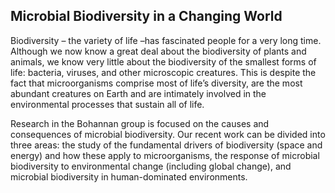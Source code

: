 ## Microbial Biodiversity in a Changing World

Biodiversity – the variety of life –has fascinated people for a very long time. Although we now know a great deal about the biodiversity of plants and animals, we know very little about the biodiversity of the smallest forms of life: bacteria, viruses, and other microscopic creatures. This is despite the fact that microorganisms comprise most of life’s diversity, are the most abundant creatures on Earth and are intimately involved in the environmental processes that sustain all of life.

Research in the Bohannan group is focused on the causes and consequences of microbial biodiversity. Our recent work can be divided into three areas: the study of the fundamental drivers of biodiversity (space and energy) and how these apply to microorganisms, the response of microbial biodiversity to environmental change (including global change), and microbial biodiversity in human-dominated environments.